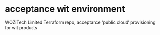 # acceptance wit environment
WOZiTech Limited Terraform repo, acceptance 'public cloud' provisioning for wit products
